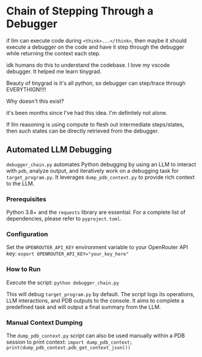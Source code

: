 # Chain of Stepping Through a Debugger

if llm can execute code during `<think>...</think>`, then maybe it should execute a debugger on the code and have it step through the debugger while returning the context each step.

idk humans do this to understand the codebase. I love my vscode debugger. It helped me learn tinygrad.

Beauty of tinygrad is it's all python, so debugger can step/trace through EVERYTHIGN!!!!

Why doesn't this exist?

it's been months since I've had this idea. I'm definitely not alone.

If llm reasoning is using compute to flesh out intermediate steps/states, then such states can be directly retrieved from the debugger.

## Automated LLM Debugging

`debugger_chain.py` automates Python debugging by using an LLM to interact with `pdb`, analyze output, and iteratively work on a debugging task for `target_program.py`. It leverages `dump_pdb_context.py` to provide rich context to the LLM.

### Prerequisites

Python 3.8+ and the `requests` library are essential. For a complete list of dependencies, please refer to `pyproject.toml`.

### Configuration

Set the `OPENROUTER_API_KEY` environment variable to your OpenRouter API key:
`export OPENROUTER_API_KEY="your_key_here"`

### How to Run

Execute the script:
`python debugger_chain.py`

This will debug `target_program.py` by default. The script logs its operations, LLM interactions, and PDB outputs to the console. It aims to complete a predefined task and will output a final summary from the LLM.

### Manual Context Dumping

The `dump_pdb_context.py` script can also be used manually within a PDB session to print context:
`import dump_pdb_context; print(dump_pdb_context.pdb_get_context_json())`

